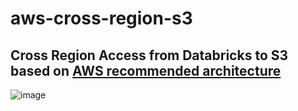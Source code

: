 # aws-cross-region-s3

## Cross Region Access from Databricks to S3 based on [AWS recommended architecture](https://repost.aws/knowledge-center/vpc-endpoints-cross-region-aws-services)

![image](https://github.com/andyweaves/aws-cross-region-s3/assets/43955924/5a0b5388-4756-49c2-ba84-6c1e6b010603)


